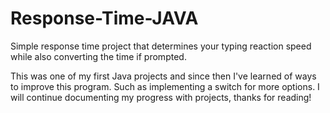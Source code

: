 # Response-Time-JAVA
Simple response time project that determines your typing reaction speed while also converting the time if prompted.

This was one of my first Java projects and since then I've learned of ways to improve this program. Such as implementing a switch for more options.
I will continue documenting my progress with projects, thanks for reading!
